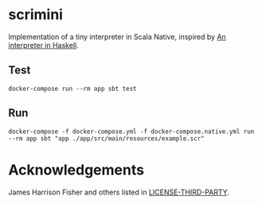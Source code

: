 # scrimini

Implementation of a tiny interpreter in Scala Native, inspired by [An interpreter in Haskell](https://jameshfisher.com/2018/03/06/an-interpreter-in-haskell/).

## Test

`docker-compose run --rm app sbt test`

## Run

`docker-compose -f docker-compose.yml -f docker-compose.native.yml run --rm app sbt "app ./app/src/main/resources/example.scr"`

# Acknowledgements

James Harrison Fisher and others listed in [LICENSE-THIRD-PARTY](LICENSE-THIRD-PARTY).
